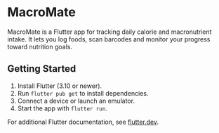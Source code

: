 # MacroMate

MacroMate is a Flutter app for tracking daily calorie and macronutrient intake. It lets you log foods, scan barcodes and monitor your progress toward nutrition goals.

## Getting Started

1. Install Flutter (3.10 or newer).
2. Run `flutter pub get` to install dependencies.
3. Connect a device or launch an emulator.
4. Start the app with `flutter run`.

For additional Flutter documentation, see [flutter.dev](https://docs.flutter.dev/).
